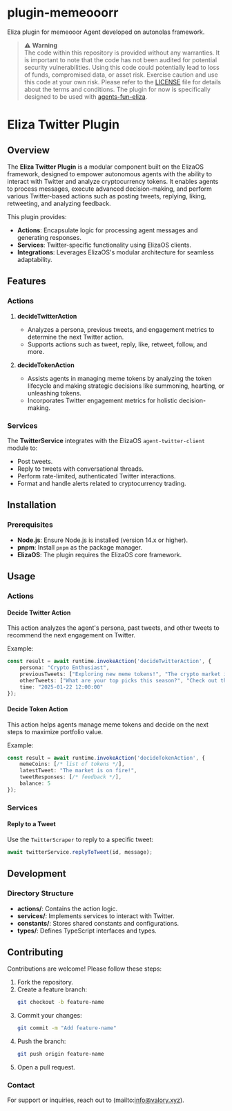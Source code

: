 # plugin-memeooorr
Eliza plugin for memeooor Agent developed on autonolas framework.

> :warning: **Warning** <br />
> The code within this repository is provided without any warranties. It is important to note that the code has not been audited for potential security vulnerabilities.
> Using this code could potentially lead to loss of funds, compromised data, or asset risk.
> Exercise caution and use this code at your own risk. Please refer to the [LICENSE](./LICENSE) file for details about the terms and conditions.
> The plugin for now is specifically designed to be used with [agents-fun-eliza](https://github.com/valory-xyz/agents-fun-eliza).

# Eliza Twitter Plugin

## Overview

The **Eliza Twitter Plugin** is a modular component built on the ElizaOS framework, designed to empower autonomous agents with the ability to interact with Twitter and analyze cryptocurrency tokens. It enables agents to process messages, execute advanced decision-making, and perform various Twitter-based actions such as posting tweets, replying, liking, retweeting, and analyzing feedback.

This plugin provides:

- **Actions**: Encapsulate logic for processing agent messages and generating responses.
- **Services**: Twitter-specific functionality using ElizaOS clients.
- **Integrations**: Leverages ElizaOS's modular architecture for seamless adaptability.

## Features

### Actions
1. **decideTwitterAction**
   - Analyzes a persona, previous tweets, and engagement metrics to determine the next Twitter action.
   - Supports actions such as tweet, reply, like, retweet, follow, and more.

2. **decideTokenAction**
   - Assists agents in managing meme tokens by analyzing the token lifecycle and making strategic decisions like summoning, hearting, or unleashing tokens.
   - Incorporates Twitter engagement metrics for holistic decision-making.

### Services
The **TwitterService** integrates with the ElizaOS `agent-twitter-client` module to:

- Post tweets.
- Reply to tweets with conversational threads.
- Perform rate-limited, authenticated Twitter interactions.
- Format and handle alerts related to cryptocurrency trading.

## Installation

### Prerequisites
- **Node.js**: Ensure Node.js is installed (version 14.x or higher).
- **pnpm**: Install `pnpm` as the package manager.
- **ElizaOS**: The plugin requires the ElizaOS core framework.

## Usage

### Actions

#### Decide Twitter Action
This action analyzes the agent's persona, past tweets, and other tweets to recommend the next engagement on Twitter.

Example:
```typescript
const result = await runtime.invokeAction('decideTwitterAction', {
    persona: "Crypto Enthusiast",
    previousTweets: ["Exploring new meme tokens!", "The crypto market is thriving!"],
    otherTweets: ["What are your top picks this season?", "Check out this new token!"],
    time: "2025-01-22 12:00:00"
});
```

#### Decide Token Action
This action helps agents manage meme tokens and decide on the next steps to maximize portfolio value.

Example:
```typescript
const result = await runtime.invokeAction('decideTokenAction', {
    memeCoins: [/* list of tokens */],
    latestTweet: "The market is on fire!",
    tweetResponses: [/* feedback */],
    balance: 5
});
```

### Services

#### Reply to a Tweet

Use the `TwitterScraper` to reply to a specific tweet:

```typescript
await twitterService.replyToTweet(id, message);
```


## Development

### Directory Structure
- **actions/**: Contains the action logic.
- **services/**: Implements services to interact with Twitter.
- **constants/**: Stores shared constants and configurations.
- **types/**: Defines TypeScript interfaces and types.

## Contributing

Contributions are welcome! Please follow these steps:

1. Fork the repository.
2. Create a feature branch:
   ```bash
   git checkout -b feature-name
   ```
3. Commit your changes:
   ```bash
   git commit -m "Add feature-name"
   ```
4. Push the branch:
   ```bash
   git push origin feature-name
   ```
5. Open a pull request.


### Contact

For support or inquiries, reach out to (mailto:info@valory.xyz).
